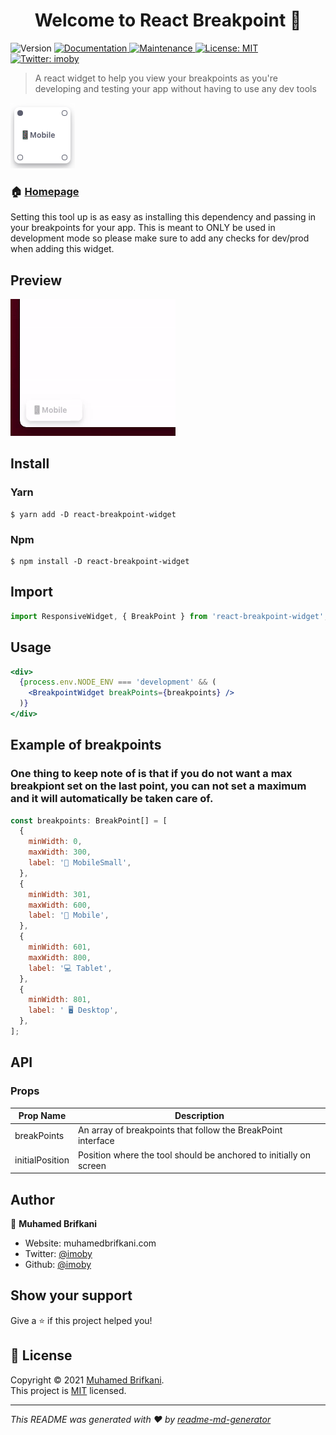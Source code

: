 <h1 align="center">Welcome to React Breakpoint 👋</h1>
<p>
  <img alt="Version" src="https://img.shields.io/badge/version-0.1.0-blue.svg?cacheSeconds=2592000" />
  <a href="https://github.com/imoby/react-breakpoint-widget#readme" target="_blank">
    <img alt="Documentation" src="https://img.shields.io/badge/documentation-yes-brightgreen.svg" />
  </a>
  <a href="https://github.com/imoby/react-breakpoint-widget/graphs/commit-activity" target="_blank">
    <img alt="Maintenance" src="https://img.shields.io/badge/Maintained%3F-yes-green.svg" />
  </a>
  <a href="https://github.com/imoby/react-breakpoint-widget/blob/master/LICENSE" target="_blank">
    <img alt="License: MIT" src="https://img.shields.io/github/license/imoby/react-breakpoint-widget" />
  </a>
  <a href="https://twitter.com/imoby" target="_blank">
    <img alt="Twitter: imoby" src="https://img.shields.io/twitter/follow/imoby.svg?style=social" />
  </a>
</p>

> A react widget to help you view your breakpoints as you're developing and testing your app without having to use any dev tools

![](preview.png)

### 🏠 [Homepage](https://github.com/imoby/react-breakpoint-widget.git)

Setting this tool up is as easy as installing this dependency and passing in your breakpoints for your app. This is meant to ONLY be used in development mode so please make sure to add any checks for dev/prod when adding this widget.

## Preview

![](preview.gif)

## Install

### Yarn

```console
$ yarn add -D react-breakpoint-widget
```

### Npm

```console
$ npm install -D react-breakpoint-widget
```

## Import

```jsx
import ResponsiveWidget, { BreakPoint } from 'react-breakpoint-widget';
```

## Usage

```jsx
<div>
  {process.env.NODE_ENV === 'development' && (
    <BreakpointWidget breakPoints={breakpoints} />
  )}
</div>
```

## Example of breakpoints

### One thing to keep note of is that if you do not want a max breakpiont set on the last point, you can not set a maximum and it will automatically be taken care of.

```jsx
const breakpoints: BreakPoint[] = [
  {
    minWidth: 0,
    maxWidth: 300,
    label: '📱 MobileSmall',
  },
  {
    minWidth: 301,
    maxWidth: 600,
    label: '📱 Mobile',
  },
  {
    minWidth: 601,
    maxWidth: 800,
    label: '💻 Tablet',
  },
  {
    minWidth: 801,
    label: ' 🖥 Desktop',
  },
];
```

## API

### Props

| Prop Name       | Description                                                       |
| --------------- | ----------------------------------------------------------------- |
| breakPoints     | An array of breakpoints that follow the BreakPoint interface      |
| initialPosition | Position where the tool should be anchored to initially on screen |

## Author

👤 **Muhamed Brifkani**

- Website: muhamedbrifkani.com
- Twitter: [@imoby](https://twitter.com/imoby)
- Github: [@imoby](https://github.com/imoby)

## Show your support

Give a ⭐️ if this project helped you!

## 📝 License

Copyright © 2021 [Muhamed Brifkani](https://github.com/imoby).<br />
This project is [MIT](https://github.com/imoby/react-breakpoint-widget/blob/master/LICENSE) licensed.

---

_This README was generated with ❤️ by [readme-md-generator](https://github.com/kefranabg/readme-md-generator)_
